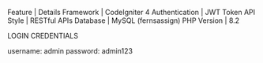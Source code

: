 Feature | Details
Framework | CodeIgniter 4
Authentication | JWT Token
API Style | RESTful APIs
Database | MySQL (fernsassign)
PHP Version | 8.2

LOGIN CREDENTIALS

username: admin
password: admin123
